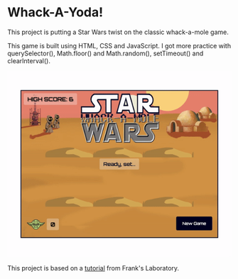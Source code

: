 # Whack-A-Yoda!

This project is putting a Star Wars twist on the classic whack-a-mole game.

This game is built using HTML, CSS and JavaScript.  I got more practice with querySelector(), Math.floor() and Math.random(), setTimeout() and clearInterval().



![gif](https://github.com/taylornoj/starWarsGame/blob/main/docs/ezgif.com-gif-maker%20(26).gif?raw=true)

This project is based on a [tutorial](https://www.youtube.com/watch?v=RTb8icFiSfk&list=PLYElE_rzEw_sowQGjRdvwh9eAEt62d_Eu&index=16&ab_channel=Frankslaboratory) from Frank's Laboratory.